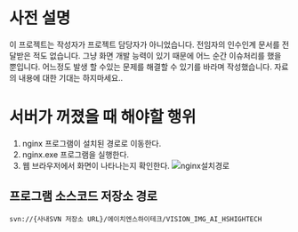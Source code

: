 # 사전 설명
이 프로젝트는 작성자가 프로젝트 담당자가 아니었습니다. 전임자의 인수인계 문서를 전달받은 적도 없습니다. 그냥 화면 개발 능력이 있기 때문에 어느 순간 이슈처리를 했을 뿐입니다.
어느정도 발생 할 수있는 문제를 해결할 수 있기를 바라며 작성했습니다. 자료의 내용에 대한 기대는 하지마세요..

# 서버가 꺼졌을 때 해야할 행위
1. nginx 프로그램이 설치된 경로로 이동한다.
2. nginx.exe 프로그램을 실행한다.
3. 웹 브라우저에서 화면이 나타나는지 확인한다.
![nginx설치경로](https://github.com/isos-consulting/feto/assets/49608580/cc13dafa-2381-482d-b028-e3cd2f3dd50d)

## 프로그램 소스코드 저장소 경로
`svn://{사내SVN 저장소 URL}/에이치엔스하이테크/VISION_IMG_AI_HSHIGHTECH`
